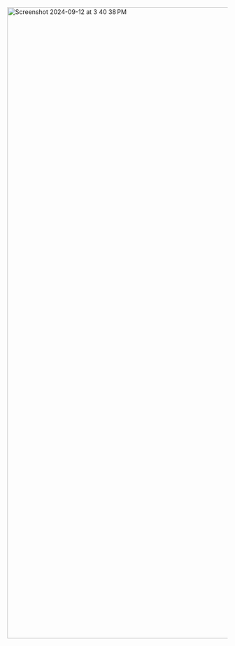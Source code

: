 <img width="1440" alt="Screenshot 2024-09-12 at 3 40 38 PM" src="https://github.com/user-attachments/assets/9f46921c-5504-42ee-8b9f-b937f5b3e258">

